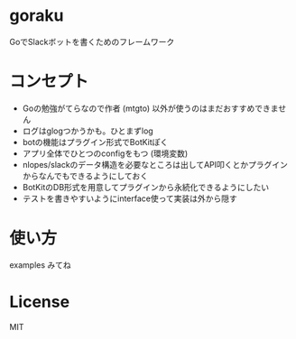 # goraku

GoでSlackボットを書くためのフレームワーク

# コンセプト

- Goの勉強がてらなので作者 (mtgto) 以外が使うのはまだおすすめできません
- ログはglogつかうかも。ひとまずlog
- botの機能はプラグイン形式でBotKitぽく
- アプリ全体でひとつのconfigをもつ (環境変数)
- nlopes/slackのデータ構造を必要なところは出してAPI叩くとかプラグインからなんでもできるようにしておく
- BotKitのDB形式を用意してプラグインから永続化できるようにしたい
- テストを書きやすいようにinterface使って実装は外から隠す

# 使い方

examples みてね

# License

MIT